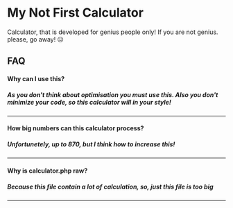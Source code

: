 # My Not First Calculator
Calculator, that is developed for genius people only! If you are not genius. please, go away! 😑


## FAQ

#### Why can I use this?
##### As you don't think about optimisation you must use this. Also you don't minimize your code, so this calculator will in your style! 
---
#### How big numbers can this calculator process?
##### Unfortunetely, up to 870, but I think how to increase this!
---
#### Why is calculator.php raw?
##### Because this file contain a lot of calculation, so, just this file is too big
---
